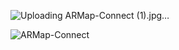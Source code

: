 ![Uploading ARMap-Connect (1).jpg…]()


![ARMap-Connect](https://github.com/s1f10210254/ArMapSns/assets/85672296/4bd023e4-ed7d-4b0d-98d0-9ead81dbef1d)
